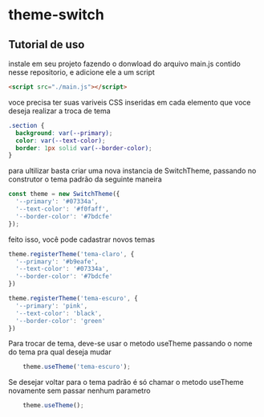 # theme-switch
## Tutorial de uso

instale em seu projeto fazendo o donwload do arquivo main.js contido nesse repositorio, e adicione ele a um script
```html
<script src="./main.js"></script>
```

voce precisa ter suas variveis CSS inseridas em cada elemento que voce deseja realizar a troca de tema
```css
.section {
  background: var(--primary);
  color: var(--text-color);
  border: 1px solid var(--border-color);
}
```

para ultilizar basta criar uma nova instancia de SwitchTheme, passando no construtor o tema padrão da seguinte maneira

```javascript
const theme = new SwitchTheme({
  '--primary': '#07334a',
  '--text-color': '#f0faff',
  '--border-color': '#7bdcfe'
});
```

feito isso, você pode cadastrar novos temas 
```javascript
theme.registerTheme('tema-claro', {
  '--primary': '#b9eafe',
  '--text-color': '#07334a',
  '--border-color': '#7bdcfe'
})

theme.registerTheme('tema-escuro', {
  '--primary': 'pink',
  '--text-color': 'black',
  '--border-color': 'green'
}) 
```

Para trocar de tema, deve-se usar o metodo useTheme passando o nome do tema pra qual deseja mudar
```javascript
    theme.useTheme('tema-escuro');
```

Se desejar voltar para o tema padrão é só chamar o metodo useTheme novamente sem passar nenhum parametro
```javascript
    theme.useTheme();
```
